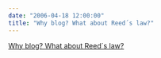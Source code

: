 ```yaml
---
date: "2006-04-18 12:00:00"
title: "Why blog? What about Reed´s law?"
---
```


[Why blog? What about Reed´s law?](/lemire/blog/2006/04-18-why-blog-what-about-reeds-law)

